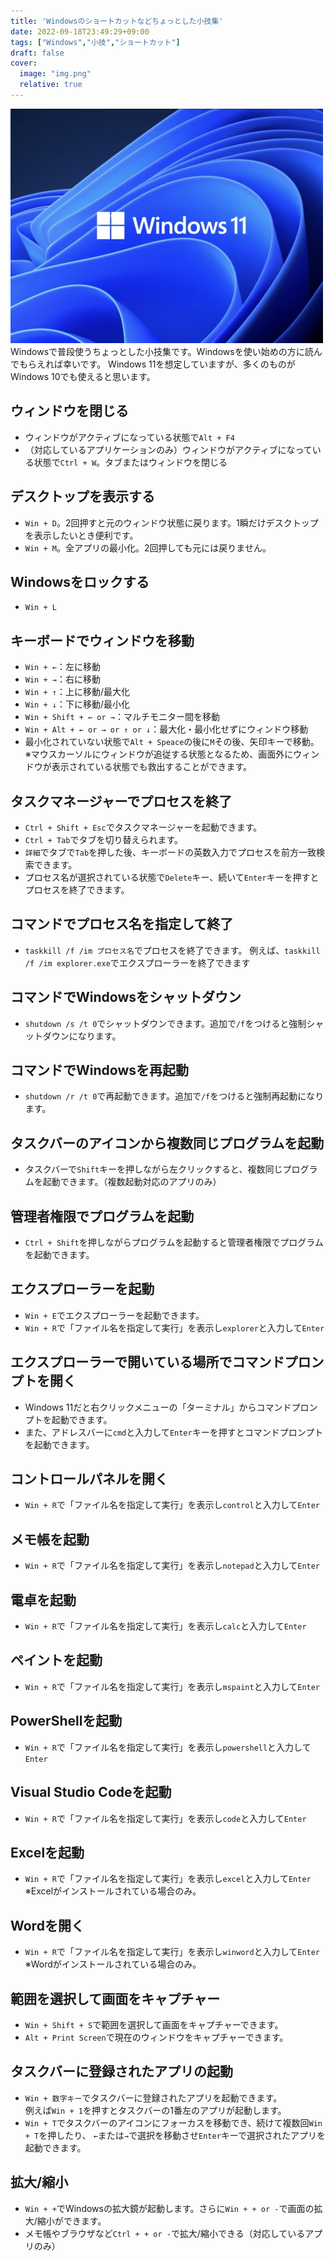 ```yaml
---
title: 'Windowsのショートカットなどちょっとした小技集'
date: 2022-09-18T23:49:29+09:00
tags: ["Windows","小技","ショートカット"]
draft: false
cover:
  image: "img.png"
  relative: true
---
```

![img.png](img.png)
Windowsで普段使うちょっとした小技集です。Windowsを使い始めの方に読んでもらえれば幸いです。
Windows 11を想定していますが、多くのものがWindows 10でも使えると思います。

## ウィンドウを閉じる
- ウィンドウがアクティブになっている状態で`Alt + F4`
- （対応しているアプリケーションのみ）ウィンドウがアクティブになっている状態で`Ctrl + W`。タブまたはウィンドウを閉じる

## デスクトップを表示する
- `Win + D`。2回押すと元のウィンドウ状態に戻ります。1瞬だけデスクトップを表示したいとき便利です。
- `Win + M`。全アプリの最小化。2回押しても元には戻りません。

## Windowsをロックする
- `Win + L`

## キーボードでウィンドウを移動
- `Win + ←`：左に移動
- `Win + →`：右に移動
- `Win + ↑`：上に移動/最大化
- `Win + ↓`：下に移動/最小化
- `Win + Shift + ← or →`：マルチモニター間を移動
- `Win + Alt + ← or → or ↑ or ↓`：最大化・最小化せずにウィンドウ移動
- 最小化されていない状態で`Alt + Speace`の後に`M`その後、矢印キーで移動。  
※マウスカーソルにウィンドウが追従する状態となるため、画面外にウィンドウが表示されている状態でも救出することができます。

## タスクマネージャーでプロセスを終了
- `Ctrl + Shift + Esc`でタスクマネージャーを起動できます。
- `Ctrl + Tab`でタブを切り替えられます。
- `詳細`でタブで`Tab`を押した後、キーボードの英数入力でプロセスを前方一致検索できます。
- プロセス名が選択されている状態で`Delete`キー、続いて`Enter`キーを押すとプロセスを終了できます。

## コマンドでプロセス名を指定して終了
- `taskkill /f /im プロセス名`でプロセスを終了できます。
例えば、`taskkill /f /im explorer.exe`でエクスプローラーを終了できます

## コマンドでWindowsをシャットダウン
- `shutdown /s /t 0`でシャットダウンできます。追加で`/f`をつけると強制シャットダウンになります。

## コマンドでWindowsを再起動
- `shutdown /r /t 0`で再起動できます。追加で`/f`をつけると強制再起動になります。

## タスクバーのアイコンから複数同じプログラムを起動
- タスクバーで`Shift`キーを押しながら左クリックすると、複数同じプログラムを起動できます。（複数起動対応のアプリのみ）

## 管理者権限でプログラムを起動
- `Ctrl + Shift`を押しながらプログラムを起動すると管理者権限でプログラムを起動できます。

## エクスプローラーを起動
- `Win + E`でエクスプローラーを起動できます。
- `Win + R`で「ファイル名を指定して実行」を表示し`explorer`と入力して`Enter`

## エクスプローラーで開いている場所でコマンドプロンプトを開く
- Windows 11だと右クリックメニューの「ターミナル」からコマンドプロンプトを起動できます。
- また、アドレスバーに`cmd`と入力して`Enter`キーを押すとコマンドプロンプトを起動できます。

## コントロールパネルを開く
- `Win + R`で「ファイル名を指定して実行」を表示し`control`と入力して`Enter`

## メモ帳を起動
- `Win + R`で「ファイル名を指定して実行」を表示し`notepad`と入力して`Enter`  

## 電卓を起動
- `Win + R`で「ファイル名を指定して実行」を表示し`calc`と入力して`Enter`

## ペイントを起動
- `Win + R`で「ファイル名を指定して実行」を表示し`mspaint`と入力して`Enter`  

## PowerShellを起動
- `Win + R`で「ファイル名を指定して実行」を表示し`powershell`と入力して`Enter`  

## Visual Studio Codeを起動
- `Win + R`で「ファイル名を指定して実行」を表示し`code`と入力して`Enter`

## Excelを起動
- `Win + R`で「ファイル名を指定して実行」を表示し`excel`と入力して`Enter`  
※Excelがインストールされている場合のみ。

## Wordを開く
- `Win + R`で「ファイル名を指定して実行」を表示し`winword`と入力して`Enter`  
※Wordがインストールされている場合のみ。

## 範囲を選択して画面をキャプチャー
- `Win + Shift + S`で範囲を選択して画面をキャプチャーできます。
- `Alt + Print Screen`で現在のウィンドウをキャプチャーできます。

## タスクバーに登録されたアプリの起動
- `Win + 数字キー`でタスクバーに登録されたアプリを起動できます。  
例えば`Win + 1`を押すとタスクバーの1番左のアプリが起動します。
- `Win + T`でタスクバーのアイコンにフォーカスを移動でき、続けて複数回`Win + T`を押したり、
 `←`または`→`で選択を移動させ`Enter`キーで選択されたアプリを起動できます。

## 拡大/縮小
- `Win + +`でWindowsの拡大鏡が起動します。さらに`Win + + or -`で画面の拡大/縮小ができます。
- メモ帳やブラウザなど`Ctrl + + or -`で拡大/縮小できる（対応しているアプリのみ）


  